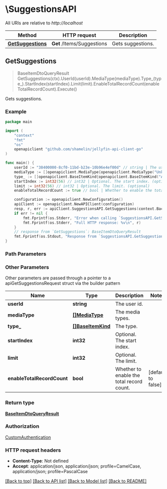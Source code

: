 # \SuggestionsAPI

All URIs are relative to *http://localhost*

Method | HTTP request | Description
------------- | ------------- | -------------
[**GetSuggestions**](SuggestionsAPI.md#GetSuggestions) | **Get** /Items/Suggestions | Gets suggestions.



## GetSuggestions

> BaseItemDtoQueryResult GetSuggestions(ctx).UserId(userId).MediaType(mediaType).Type_(type_).StartIndex(startIndex).Limit(limit).EnableTotalRecordCount(enableTotalRecordCount).Execute()

Gets suggestions.

### Example

```go
package main

import (
	"context"
	"fmt"
	"os"
	openapiclient "github.com/shamelin/jellyfin-api-client-go"
)

func main() {
	userId := "38400000-8cf0-11bd-b23e-10b96e4ef00d" // string | The user id. (optional)
	mediaType := []openapiclient.MediaType{openapiclient.MediaType("Unknown")} // []MediaType | The media types. (optional)
	type_ := []openapiclient.BaseItemKind{openapiclient.BaseItemKind("AggregateFolder")} // []BaseItemKind | The type. (optional)
	startIndex := int32(56) // int32 | Optional. The start index. (optional)
	limit := int32(56) // int32 | Optional. The limit. (optional)
	enableTotalRecordCount := true // bool | Whether to enable the total record count. (optional) (default to false)

	configuration := openapiclient.NewConfiguration()
	apiClient := openapiclient.NewAPIClient(configuration)
	resp, r, err := apiClient.SuggestionsAPI.GetSuggestions(context.Background()).UserId(userId).MediaType(mediaType).Type_(type_).StartIndex(startIndex).Limit(limit).EnableTotalRecordCount(enableTotalRecordCount).Execute()
	if err != nil {
		fmt.Fprintf(os.Stderr, "Error when calling `SuggestionsAPI.GetSuggestions``: %v\n", err)
		fmt.Fprintf(os.Stderr, "Full HTTP response: %v\n", r)
	}
	// response from `GetSuggestions`: BaseItemDtoQueryResult
	fmt.Fprintf(os.Stdout, "Response from `SuggestionsAPI.GetSuggestions`: %v\n", resp)
}
```

### Path Parameters



### Other Parameters

Other parameters are passed through a pointer to a apiGetSuggestionsRequest struct via the builder pattern


Name | Type | Description  | Notes
------------- | ------------- | ------------- | -------------
 **userId** | **string** | The user id. | 
 **mediaType** | [**[]MediaType**](MediaType.md) | The media types. | 
 **type_** | [**[]BaseItemKind**](BaseItemKind.md) | The type. | 
 **startIndex** | **int32** | Optional. The start index. | 
 **limit** | **int32** | Optional. The limit. | 
 **enableTotalRecordCount** | **bool** | Whether to enable the total record count. | [default to false]

### Return type

[**BaseItemDtoQueryResult**](BaseItemDtoQueryResult.md)

### Authorization

[CustomAuthentication](../README.md#CustomAuthentication)

### HTTP request headers

- **Content-Type**: Not defined
- **Accept**: application/json, application/json; profile=CamelCase, application/json; profile=PascalCase

[[Back to top]](#) [[Back to API list]](../README.md#documentation-for-api-endpoints)
[[Back to Model list]](../README.md#documentation-for-models)
[[Back to README]](../README.md)


